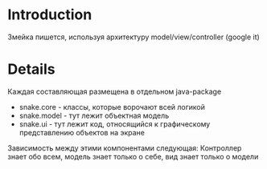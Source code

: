 # Introduction #

Змейка пишется, используя архитектуру model/view/controller (google it)

# Details #

Каждая составляющая размещена в отдельном java-package
  * snake.core - классы, которые ворочают всей логикой
  * snake.model - тут лежит объектная модель
  * snake.ui - тут лежит код, относящийся к графическому представлению объектов на экране

Зависимость между этими компонентами следующая:
Контроллер знает обо всем, модель знает только о себе, вид знает только о модели

